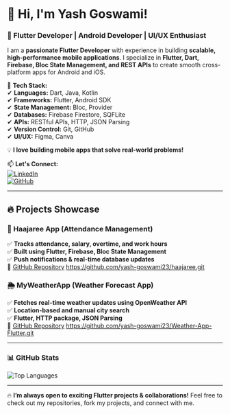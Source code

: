 # 👋 Hi, I'm Yash Goswami!  
### 🚀 Flutter Developer | Android Developer | UI/UX Enthusiast  

I am a **passionate Flutter Developer** with experience in building **scalable, high-performance mobile applications**. I specialize in **Flutter, Dart, Firebase, Bloc State Management, and REST APIs** to create smooth cross-platform apps for Android and iOS.  

🔹 **Tech Stack:**  
✔ **Languages:** Dart, Java, Kotlin  
✔ **Frameworks:** Flutter, Android SDK  
✔ **State Management:** Bloc, Provider  
✔ **Databases:** Firebase Firestore, SQFLite  
✔ **APIs:** RESTful APIs, HTTP, JSON Parsing  
✔ **Version Control:** Git, GitHub  
✔ **UI/UX:** Figma, Canva  

💡 **I love building mobile apps that solve real-world problems!**  

📫 **Let's Connect:**  
[![LinkedIn](https://img.shields.io/badge/LinkedIn-Connect-blue?logo=linkedin)](https://www.linkedin.com/in/yash-goswami-58b87625a/)  
[![GitHub](https://img.shields.io/badge/GitHub-Follow-black?logo=github)](https://github.com/yash-goswami23)  

---

## 🔥 **Projects Showcase**  
### 📱 Haajaree App (Attendance Management)  
✅ **Tracks attendance, salary, overtime, and work hours**  
✅ **Built using Flutter, Firebase, Bloc State Management**  
✅ **Push notifications & real-time database updates**  
🔗 [GitHub Repository](#) https://github.com/yash-goswami23/haajaree.git

### 🌦️ MyWeatherApp (Weather Forecast App)  
✅ **Fetches real-time weather updates using OpenWeather API**  
✅ **Location-based and manual city search**  
✅ **Flutter, HTTP package, JSON Parsing**  
🔗 [GitHub Repository](#) https://github.com/yash-goswami23/Weather-App-Flutter.git

---

### 📊 GitHub Stats  
![Top Languages](https://github-readme-stats.vercel.app/api/top-langs/?username=yash-goswami23&layout=compact)  

---

🔥 **I’m always open to exciting Flutter projects & collaborations!** Feel free to check out my repositories, fork my projects, and connect with me.  
